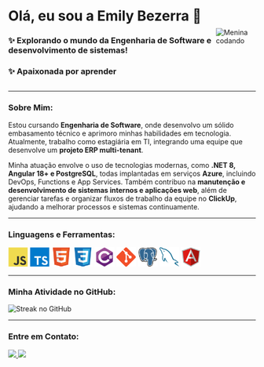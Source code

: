 <div style="display: flex; align-items: center; justify-content: space-between;">
  <div>
    <h1>Olá, eu sou a Emily Bezerra 👋</h1>
    <h3>✨ Explorando o mundo da Engenharia de Software e desenvolvimento de sistemas!</h3>
    <h3>✨ Apaixonada por aprender </h3>
  </div>
  <div>
    <img src="https://github.com/user-attachments/assets/9c55016a-e4e6-4c82-8b2c-217b684d1ef6" alt="Menina codando" width="150" />
  </div>
</div>

---

### Sobre Mim:

Estou cursando **Engenharia de Software**, onde desenvolvo um sólido embasamento técnico e aprimoro minhas habilidades em tecnologia. Atualmente, trabalho como estagiária em TI, integrando uma equipe que desenvolve um **projeto ERP multi-tenant**. 

Minha atuação envolve o uso de tecnologias modernas, como **.NET 8, Angular 18+ e PostgreSQL**, todas implantadas em serviços **Azure**, incluindo DevOps, Functions e App Services. Também contribuo na **manutenção e desenvolvimento de sistemas internos e aplicações web**, além de gerenciar tarefas e organizar fluxos de trabalho da equipe no **ClickUp**, ajudando a melhorar processos e sistemas continuamente.

---

### Linguagens e Ferramentas:

<div align="left">
  <img src="https://raw.githubusercontent.com/devicons/devicon/master/icons/javascript/javascript-original.svg" alt="JavaScript" width="40" height="40">
  <img src="https://raw.githubusercontent.com/devicons/devicon/master/icons/typescript/typescript-original.svg" alt="TypeScript" width="40" height="40">
  <img src="https://raw.githubusercontent.com/devicons/devicon/master/icons/html5/html5-original.svg" alt="HTML" width="40" height="40">
  <img src="https://raw.githubusercontent.com/devicons/devicon/master/icons/css3/css3-original.svg" alt="CSS" width="40" height="40">
  <img src="https://raw.githubusercontent.com/devicons/devicon/master/icons/csharp/csharp-original.svg" alt="C#" width="40" height="40">
  <img src="https://raw.githubusercontent.com/devicons/devicon/master/icons/git/git-original.svg" alt="Git" width="40" height="40">
  <img src="https://raw.githubusercontent.com/devicons/devicon/master/icons/postgresql/postgresql-original.svg" alt="PostgreSQL" width="40" height="40">
  <img src="https://raw.githubusercontent.com/devicons/devicon/master/icons/mysql/mysql-original.svg" alt="MySQL" width="40" height="40">
  <img src="https://raw.githubusercontent.com/devicons/devicon/master/icons/angularjs/angularjs-original.svg" alt="Angular" width="40" height="40">
</div>

---

### Minha Atividade no GitHub:

<div align="left">
  <img src="https://github-readme-streak-stats.herokuapp.com/?user=EmilyBezerra&theme=dark&background=000000" alt="Streak no GitHub" width="400px">
</div>

---

### Entre em Contato:

<div align="left">
  <a href="https://www.linkedin.com/in/emilybezerra/" target="_blank">
    <img src="https://img.shields.io/badge/-LinkedIn-%230077B5?style=for-the-badge&logo=linkedin&logoColor=white" target="_blank">
  </a>
  <a href="mailto:emily.bezerra9343@gmail.com" target="_blank">
    <img src="https://img.shields.io/badge/-Email-%23333?style=for-the-badge&logo=gmail&logoColor=white" target="_blank">
  </a>
</div>
